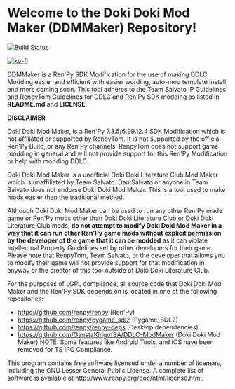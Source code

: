 
# Welcome to the Doki Doki Mod Maker (DDMMaker) Repository!
[![Build Status](https://travis-ci.org/GanstaKingofSA/DDLC-ModMaker.svg?branch=master)](https://travis-ci.org/GanstaKingofSA/DDLC-ModMaker)

[![ko-fi](https://www.ko-fi.com/img/githubbutton_sm.svg)](https://ko-fi.com/K3K22K8SU)

DDMMaker is a Ren'Py SDK Modification for the use of making DDLC Modding easier and efficient with easier wording, auto-mod template install, and more coming soon. This tool adheres to the Team Salvato IP Guidelines and RenpyTom Guidelines for DDLC and Ren'Py SDK modding as listed in **README.md** and **LICENSE**.

**DISCLAIMER**

Doki Doki Mod Maker, is a Ren'Py 7.3.5/6.99.12.4 SDK Modification which is not affiliated or supported by RenpyTom. It is not supported by the official Ren'Py Build, or any Ren'Py channels. RenpyTom does not support game modding in general and will not provide support for this Ren'Py Modification or help with modding DDLC.
    
Doki Doki Mod Maker is a unofficial Doki Doki Literature Club Mod Maker which is unaffiliated by Team Salvato. Dan Salvato or anyone in Team Salvato does not endorse Doki Doki Mod Maker. This is a tool used to make mods easier than the traditional method.

Although Doki Doki Mod Maker can be used to run any other Ren'Py made game or Ren'Py mods other than Doki Doki Literature Club or Doki Doki Literature Club mods, **do not attempt to modify Doki Doki Mod Maker in a way that it can run other Ren'Py game mods without explicit permission by the developer of the game that it can be modded** as it can violate Intellectual Property Guidelines set by other developers for their game. Please note that RenpyTom, Team Salvato, or the developer that allows you to modify their game will not provide support for that modification in anyway or the creator of this tool outside of Doki Doki Literature Club.

For the purposes of LGPL compliance, all source code that Doki Doki Mod Maker and the Ren'Py SDK depends
on is located in one of the following repositories:

* https://github.com/renpy/renpy (Ren'Py)
* https://github.com/renpy/pygame_sdl2 (Pygame_SDL2)
* https://github.com/renpy/renpy-deps (Desktop dependencies)
* https://github.com/GanstaKingofSA/DDLC-ModMaker (Doki Doki Mod Maker)
NOTE: Some features like Android Tools, and iOS have been removed for TS IPG Compliance.

This program contains free software licensed under a number of licenses, including the GNU Lesser General Public License. A complete list of software is available at http://www.renpy.org/doc/html/license.html.

